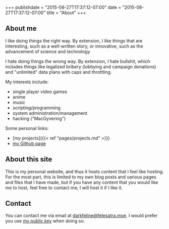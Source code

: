 +++
publishdate = "2015-08-27T17:37:12-07:00"
date = "2015-08-27T17:37:12-07:00"
title = "About"
+++

## About me

I like doing things the right way.  By extension, I like things that are
interesting, such as a well-written story, or innovative, such as the
advancement of science and technology

I hate doing things the wrong way.  By extension, I hate bullshit, which
includes things like legalized bribery (lobbying and campaign donations) and
"unlimited" data plans with caps and throttling.

My interests include:

- single player video games
- anime
- music
- scripting/programming
- system administration/management
- hacking ("MacGyvering")

Some personal links:

- [my projects]({{< ref "pages/projects.md" >}})
- [my Github page][Github]

[Github]: https://github.com/darkfeline

## About this site

This is my personal website, and thus it hosts content that I feel like hosting.
For the most part, this is limited to my own blog posts and various pages and
files that I have made, but if you have any content that you would like me to
host, feel free to contact me; I will host it if I like it.

## Contact

You can contact me via email at [darkfeline@felesatra.moe][email].  I would
prefer you use [my public key][key] when doing so.

[email]: mailto:darkfeline@felesatra.moe
[key]: https://sks-keyservers.net/pks/lookup?op=get&search=0x871AC6C82D45F74D
